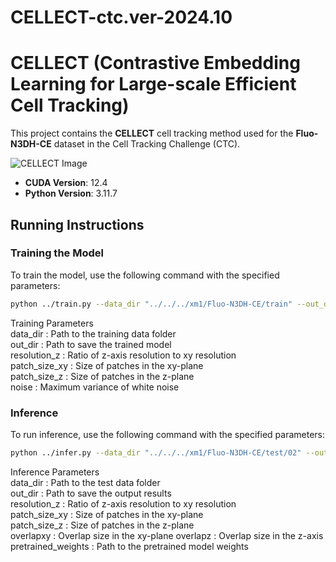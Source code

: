 # CELLECT-ctc.ver-2024.10
# CELLECT (Contrastive Embedding Learning for Large-scale Efficient Cell Tracking)

This project contains the **CELLECT** cell tracking method used for the **Fluo-N3DH-CE** dataset in the Cell Tracking Challenge (CTC).

![CELLECT Image](https://github.com/zzz333za/CELLECT-ctc.ver_2024.10/raw/main/CELLECT.png)

- **CUDA Version**: 12.4  
- **Python Version**: 3.11.7  

## Running Instructions

### Training the Model

To train the model, use the following command with the specified parameters:
```bash
python ../train.py --data_dir "../../../xm1/Fluo-N3DH-CE/train" --out_dir "./Trained models/" --resolution_z 10 --patch_size_xy 256 --patch_size_z 31 --noise 100
```
Training Parameters  
data_dir : Path to the training data folder  
out_dir : Path to save the trained model  
resolution_z : Ratio of z-axis resolution to xy resolution  
patch_size_xy : Size of patches in the xy-plane  
patch_size_z : Size of patches in the z-plane  
noise : Maximum variance of white noise  

### Inference

To run inference, use the following command with the specified parameters:
```bash
python ../infer.py --data_dir "../../../xm1/Fluo-N3DH-CE/test/02" --out_dir "../../../xm1/Fluo-N3DH-CE/02_RES/" --pretrained_weights1 "../../origin_sub/xmodel/U-ext+sc2n-199.0-8.0351.pth" --pretrained_weights2 "../../origin_sub/xmodel/EX+sc2n-199.0-8.0351.pth" --pretrained_weights3 "../../origin_sub/xmodel/EN+sc2n-199.0-8.0351.pth" --resolution_z 10 --patch_size_xy 256 --patch_size_z 31 --overlapxy 128 --overlapz 4
```

Inference Parameters  
data_dir : Path to the test data folder  
out_dir : Path to save the output results  
resolution_z : Ratio of z-axis resolution to xy resolution  
patch_size_xy : Size of patches in the xy-plane  
patch_size_z : Size of patches in the z-plane    
overlapxy : Overlap size in the xy-plane
overlapz : Overlap size in the z-axis  
pretrained_weights : Path to the pretrained model weights  
